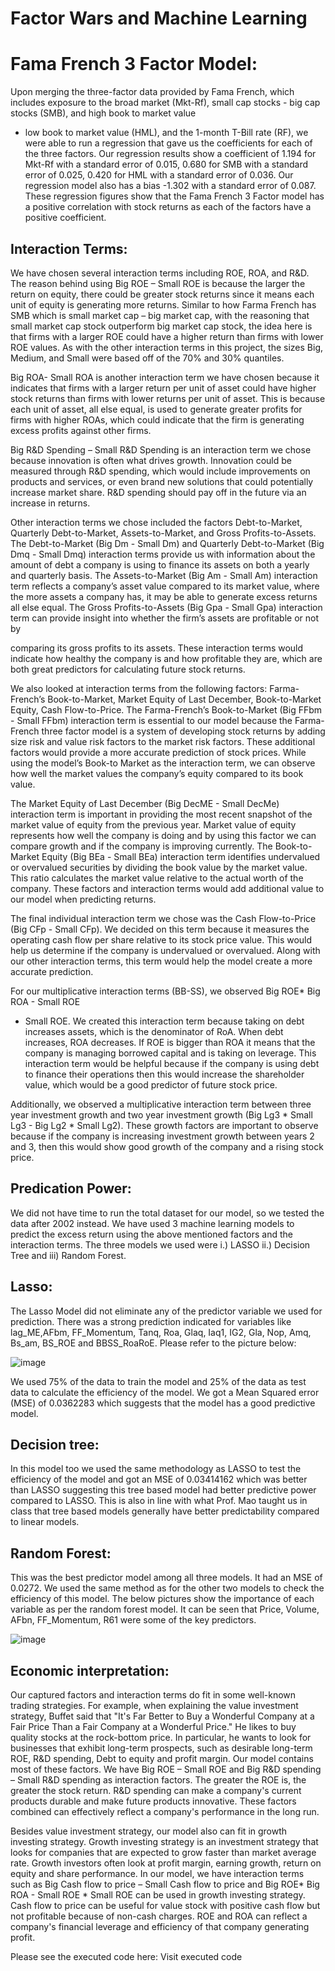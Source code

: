 # Factor Wars and Machine Learning


 
# Fama French 3 Factor Model:

Upon merging the three-factor data provided by Fama French, which includes exposure to the broad market (Mkt-Rf), small cap stocks - big cap stocks (SMB), and high book to market value
- low book to market value (HML), and the 1-month T-Bill rate (RF), we were able to run a regression that gave us the coefficients for each of the three factors. Our regression results show a coefficient of 1.194 for Mkt-Rf with a standard error of 0.015, 0.680 for SMB with a standard error of 0.025, 0.420 for HML with a standard error of 0.036. Our regression model also has a bias -1.302 with a standard error of 0.087. These regression figures show that the Fama French 3 Factor model has a positive correlation with stock returns as each of the factors have a positive
coefficient.

## Interaction Terms:

We have chosen several interaction terms including ROE, ROA, and R&D. The reason behind using Big ROE – Small ROE is because the larger the return on equity, there could be greater
stock returns since it means each unit of equity is generating more returns. Similar to how Farma French has SMB which is small market cap – big market cap, with the reasoning that small market cap stock outperform big market cap stock, the idea here is that firms with a larger ROE could have a higher return than firms with lower ROE values. As with the other interaction terms in this project, the sizes Big, Medium, and Small were based off of the 70% and 30% quantiles.

Big ROA- Small ROA is another interaction term we have chosen because it indicates that firms with a larger return per unit of asset could have higher stock returns than firms with lower returns per unit of asset. This is because each unit of asset, all else equal, is used to generate greater profits for firms with higher ROAs, which could indicate that the firm is generating excess profits against other firms.

Big R&D Spending – Small R&D Spending is an interaction term we chose because innovation is often what drives growth. Innovation could be measured through R&D spending, which would include improvements on products and services, or even brand new solutions that could potentially increase market share. R&D spending should pay off in the future via an increase in returns.

Other interaction terms we chose included the factors Debt-to-Market, Quarterly Debt-to-Market, Assets-to-Market, and Gross Profits-to-Assets. The Debt-to-Market (Big Dm - Small Dm) and
Quarterly Debt-to-Market (Big Dmq - Small Dmq) interaction terms provide us with information about the amount of debt a company is using to finance its assets on both a yearly and quarterly basis. The Assets-to-Market (Big Am - Small Am) interaction term reflects a company’s asset value compared to its market value, where the more assets a company has, it may be able to generate excess returns all else equal. The Gross Profits-to-Assets (Big Gpa - Small Gpa) interaction term can provide insight into whether the firm’s assets are profitable or not by
 
comparing its gross profits to its assets. These interaction terms would indicate how healthy the company is and how profitable they are, which are both great predictors for calculating future
stock returns.

We also looked at interaction terms from the following factors: Farma-French’s Book-to-Market, Market Equity of Last December, Book-to-Market Equity, Cash Flow-to-Price. The
Farma-French’s Book-to-Market (Big FFbm - Small FFbm) interaction term is essential to our model because the Farma-French three factor model is a system of developing stock returns by adding size risk and value risk factors to the market risk factors. These additional factors would provide a more accurate prediction of stock prices. While using the model’s Book-to Market as
the interaction term, we can observe how well the market values the company’s equity compared to its book value.

The Market Equity of Last December (Big DecME - Small DecMe) interaction term is important in providing the most recent snapshot of the market value of equity from the previous year.
Market value of equity represents how well the company is doing and by using this factor we can compare growth and if the company is improving currently. The Book-to-Market Equity (Big
BEa - Small BEa) interaction term identifies undervalued or overvalued securities by dividing the book value by the market value. This ratio calculates the market value relative to the actual worth of the company. These factors and interaction terms would add additional value to our model when predicting returns.

The final individual interaction term we chose was the Cash Flow-to-Price (Big CFp - Small
CFp). We decided on this term because it measures the operating cash flow per share relative to its stock price value. This would help us determine if the company is undervalued or overvalued. Along with our other interaction terms, this term would help the model create a more accurate prediction.

For our multiplicative interaction terms (BB-SS), we observed Big ROE* Big ROA - Small ROE
* Small ROE. We created this interaction term because taking on debt increases assets, which is the denominator of RoA. When debt increases, ROA decreases. If ROE is bigger than ROA it means that the company is managing borrowed capital and is taking on leverage. This interaction term would be helpful because if the company is using debt to finance their operations then this would increase the shareholder value, which would be a good predictor of future stock price.

Additionally, we observed a multiplicative interaction term between three year investment growth and two year investment growth (Big Lg3 * Small Lg3 - Big Lg2 * Small Lg2). These growth factors are important to observe because if the company is increasing investment growth between years 2 and 3, then this would show good growth of the company and a rising stock price.
 
## Predication Power:

We did not have time to run the total dataset for our model, so we tested the data after 2002 instead. We have used 3 machine learning models to predict the excess return using the above mentioned factors and the interaction terms. The three models we used were i.) LASSO ii.)
Decision Tree and iii) Random Forest.

## Lasso:

The Lasso Model did not eliminate any of the predictor variable we used for prediction. There was a strong prediction indicated for variables like lag_ME,AFbm, FF_Momentum, Tanq, Roa, Glaq, Iaq1, IG2, Gla, Nop, Amq, Bs_am, BS_ROE and BBSS_RoaRoE. Please refer to the picture below:
 
![image](https://user-images.githubusercontent.com/77515069/121127439-a2a01780-c7de-11eb-9972-cebe608b145b.png)
 
 
We used 75% of the data to train the model and 25% of the data as test data to calculate the
efficiency of the model. We got a Mean Squared error (MSE) of 0.0362283 which suggests that the model has a good predictive model.

## Decision tree:

In this model too we used the same methodology as LASSO to test the efficiency of the model and got an MSE of 0.03414162 which was better than LASSO suggesting this tree based model
had better predictive power compared to LASSO. This is also in line with what Prof. Mao taught us in class that tree based models generally have better predictability compared to linear models.




## Random Forest:

This was the best predictor model among all three models. It had an MSE of 0.0272. We used the same method as for the other two models to check the efficiency of this model. The below pictures show the importance of each variable as per the random forest model. It can be seen that Price, Volume, AFbn, FF_Momentum, R61 were some of the key predictors.
 
 
 ![image](https://user-images.githubusercontent.com/77515069/121127516-bcd9f580-c7de-11eb-8900-d560c2f1bf99.png)

 

## Economic interpretation:

Our captured factors and interaction terms do fit in some well-known trading strategies. For
example, when explaining the value investment strategy, Buffet said that "It's Far Better to Buy a Wonderful Company at a Fair Price Than a Fair Company at a Wonderful Price." He likes to buy quality stocks at the rock-bottom price. In particular, he wants to look for businesses that exhibit long-term prospects, such as desirable long-term ROE, R&D spending, Debt to equity and profit margin. Our model contains most of these factors. We have Big ROE – Small ROE and Big
R&D spending – Small R&D spending as interaction factors. The greater the ROE is, the greater the stock return. R&D spending can make a company's current products durable and make future products innovative. These factors combined can effectively reflect a company's performance in the long run.
 
Besides value investment strategy, our model also can fit in growth investing strategy. Growth investing strategy is an investment strategy that looks for companies that are expected to grow faster than market average rate. Growth investors often look at profit margin, earning growth, return on equity and share performance. In our model, we have interaction terms such as Big Cash flow to price – Small Cash flow to price and Big ROE* Big ROA - Small ROE * Small ROE can be used in growth investing strategy. Cash flow to price can be useful for value stock with positive cash flow but not profitable because of non-cash charges. ROE and ROA can reflect a company's financial leverage and efficiency of that company generating profit.


Please see the executed code here: Visit executed code
